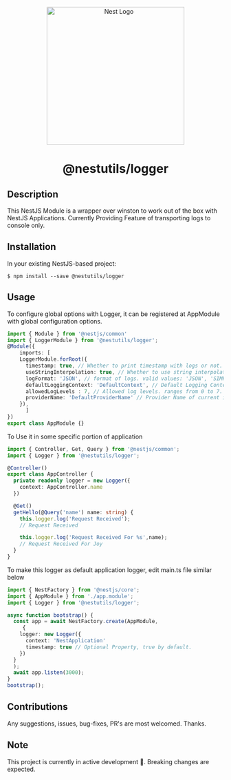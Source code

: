<p align="center">
  <a href="http://nestjs.com/" target="blank"><img src="https://nestjs.com/img/logo_text.svg" width="320" alt="Nest Logo" /></a>
</p>

<h1 align="center">@nestutils/logger</h1>

## Description
This NestJS Module is a wrapper over winston to work out of the box with NestJS Applications. Currently Providing Feature of transporting logs to console only.

## Installation
In your existing NestJS-based project:
```
$ npm install --save @nestutils/logger
```


## Usage
To configure global options with Logger, it can be registered at AppModule with global configuration options.
```typescript
import { Module } from '@nestjs/common'
import { LoggerModule } from '@nestutils/logger';
@Module({
    imports: [
    LoggerModule.forRoot({
      timestamp: true, // Whether to print timestamp with logs or not.
      useStringInterpolation: true, // Whether to use string interpolation with logs or not.
      logFormat: 'JSON', // format of logs. valid values: 'JSON', 'SIMPLE'
      defaultLoggingContext: 'DefaultContext', // Default Logging Context, in case if context is not provided, it will be used.
      allowedLogLevels : 7, // Allowed log levels. ranges from 0 to 7. 0-emergency, 7- debug
      providerName: 'DefaultProviderName' // Provider Name of current instance, which will be used for DI.
    }),
      ]
})
export class AppModule {}
```

To Use it in some specific portion of application
```typescript
import { Controller, Get, Query } from '@nestjs/common';
import { Logger } from '@nestutils/logger';

@Controller()
export class AppController {
  private readonly logger = new Logger({
    context: AppController.name
  })

  @Get()
  getHello(@Query('name') name: string) {
    this.logger.log('Request Received');
    // Request Received

    this.logger.log('Request Received For %s',name); 
    // Request Received For Joy
  }
}
```

To make this logger as default application logger, edit main.ts file similar below
```typescript
import { NestFactory } from '@nestjs/core';
import { AppModule } from './app.module';
import { Logger } from '@nestutils/logger';

async function bootstrap() {
  const app = await NestFactory.create(AppModule,
     {
    logger: new Logger({
      context: 'NestApplication'
      timestamp: true // Optional Property, true by default.
    })
  }
  );
  await app.listen(3000);
}
bootstrap();
```

## Contributions
Any suggestions, issues, bug-fixes, PR's are most welcomed. Thanks.

## Note
This project is currently in active development 🚧. Breaking changes are expected.